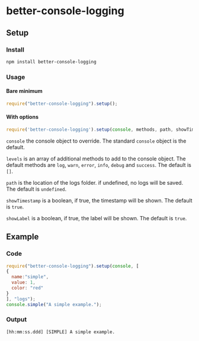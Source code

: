 # better-console-logging

## Setup

### Install

```bash
npm install better-console-logging
```

### Usage

#### Bare minimum

```javascript
require("better-console-logging").setup();
```

#### With options

```javascript
require('better-console-logging').setup(console, methods, path, showTimestamp, showLabel);
```

`console` the console object to override. The standard `console` object is the default.

`levels` is an array of additional methods to add to the console object. The default methods are `log`, `warn`, `error`, `info`, `debug` and `success`. The default is `[]`.

`path` is the location of the logs folder. if undefined, no logs will be saved. The default is `undefined`.

`showTimestamp` is a boolean, if true, the timestamp will be shown. The default is `true`.

`showLabel` is a boolean, if true, the label will be shown. The default is `true`.

## Example

### Code

```javascript
require("better-console-logging").setup(console, [
{
  name:"simple",
  value: 1,
  color: "red"
}
], "logs");
console.simple("A simple example.");
```

### Output

```txt
[hh:mm:ss.ddd] [SIMPLE] A simple example.
```
